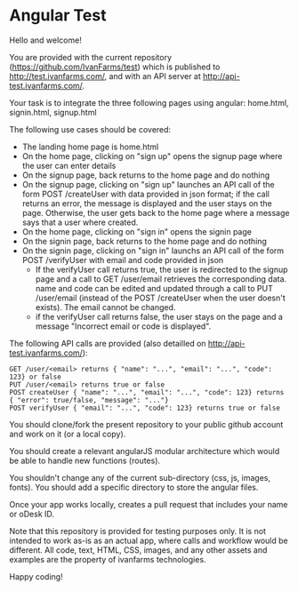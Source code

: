 Angular Test
============

Hello and welcome!

You are provided with the current repository (https://github.com/IvanFarms/test) which is published to http://test.ivanfarms.com/, and with an API server at http://api-test.ivanfarms.com/. 

Your task is to integrate the three following pages using angular: home.html, signin.html, signup.html

The following use cases should be covered:
- The landing home page is home.html
- On the home page, clicking on "sign up" opens the signup page where the user can enter details
- On the signup page, back returns to the home page and do nothing
- On the signup page, clicking on "sign up" launches an API call of the form POST /createUser with data provided in json format; if the call returns an error, the message is displayed and the user stays on the page. Otherwise, the user gets back to the home page where a message says that a user where created.
- On the home page, clicking on "sign in" opens the signin page 
- On the signin page, back returns to the home page and do nothing
- On the signin page, clicking on "sign in" launchs an API call of the form POST /verifyUser with email and code provided in json 
   - If the verifyUser call returns true, the user is redirected to the signup page and a call to GET /user/email retrieves the corresponding data. name and code can be edited and updated through a call to PUT /user/email (instead of the POST /createUser when the user doesn't exists). The email cannot be changed.
   - if the verifyUser call returns false, the user stays on the page and a message "Incorrect email or code is displayed".

The following API calls are provided (also detailled on http://api-test.ivanfarms.com/):

    GET /user/<email> returns { "name": "...", "email": "...", "code": 123} or false
    PUT /user/<email> returns true or false
    POST createUser { "name": "...", "email": "...", "code": 123} returns { "error": true/false, "message": "..."}
    POST verifyUser { "email": "...", "code": 123} returns true or false

You should clone/fork the present repository to your public github account and work on it (or a local copy).

You should create a relevant angularJS modular architecture which would be able to handle new functions (routes).

You shouldn't change any of the current sub-directory (css, js, images, fonts). You should add a specific directory to store the angular files.

Once your app works locally, creates a pull request that includes your name or oDesk ID.

Note that this repository is provided for testing purposes only. It is not intended to work as-is as an actual app, where calls and workflow would be different. All code, text, HTML, CSS, images, and any other assets and examples are the property of ivanfarms technologies.  


Happy coding!
